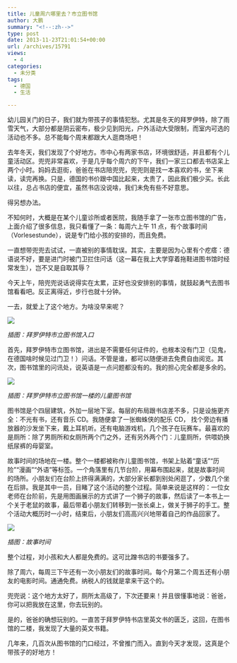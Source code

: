 ```yaml
---
title: 儿童周六哪里去？市立图书馆
author: 大鹏
summary: "<!--:zh-->"
type: post
date: 2013-11-23T21:01:54+00:00
url: /archives/15791
views:
  - 4
categories:
  - 未分类
tags:
  - 德国
  - 生活

---
```

<!--:zh-->

幼儿园关门的日子，我们就为带孩子的事情犯愁。尤其是冬天的拜罗伊特，除了雨雪天气，大部分都是阴云密布，极少见到阳光，户外活动大受限制，而室内可选的活动也不多。总不能每个周末都跟大人逛商场吧！

去年冬天，我们发现了个好地方。市中心有两家书店，环境很舒适，并且都有个儿童活动区。兜兜非常喜欢，于是几乎每个周六的下午，我们一家三口都去书店呆上两个小时。妈妈去逛街，爸爸在书店陪兜兜，兜兜则是找一本喜欢的书，坐下来读，读完再换。只是，德国的书价跟中国比起来，太贵了，因此我们极少买。长此以往，总占书店的便宜，虽然书店没说啥，我们未免有些不好意思。

得另想办法。

不知何时，大概是在某个儿童诊所或者医院，我随手拿了一张市立图书馆的广告，上面介绍了很多信息，我只看懂了一条：每周六上午 11 点，有个故事时间（Vorlesestunde），说是专门给小孩的安排的，而且免费。

一直想带兜兜去试试，一直被别的事情耽误。其实，主要是因为心里有个疙瘩：德语说不好，要是进门时被门卫拦住问话（这一幕在我上大学穿着拖鞋进图书馆时经常发生），岂不又是自取其辱？

今天上午，陪兜兜说话说得实在太累，正好也没安排别的事情，就鼓起勇气去图书馆看看吧。反正离得近，步行也就十分钟。

一去，就爱上了这个地方。为啥没早来呢？

![][1]

_插图：拜罗伊特市立图书馆入口_

<!--:-->

<!--more-->

<!--:zh-->

首先，拜罗伊特市立图书馆，进出是不需要任何证件的，也根本没有门卫（见鬼，在德国啥时候见过门卫！）问话。不管是谁，都可以随便进去免费自由阅览。其次，图书馆里的问讯处，说英语是一点问题都没有的。我的担心完全都是多余的。

![][2]

_插图：拜罗伊特市立图书馆一楼的儿童图书馆_

图书馆是个四层建筑，外加一层地下室。每层的布局跟书店差不多，只是设施更齐全：不光有书，还有音乐 CD。我随便拿了一张蜘蛛侠的配乐 CD， 找个旁边有播放器的沙发坐下来，戴上耳机听。还有电脑游戏机，几个孩子在玩赛车。最喜欢的是厕所：除了男厕所和女厕所两个门之外，还有另外两个门：儿童厕所，供喂奶换纸尿裤的母婴室。

故事时间的场地在一楼。整个一楼都被称作儿童图书馆，书架上贴着“童话”“历险”“漫画”“外语”等标签。一个角落里有几节台阶，用幕布围起来，就是故事时间的场所。小朋友们在台阶上挤得满满的，大部分家长都到别处闲逛了，少数几个坐在后排。我是其中一员，目睹了这个活动的整个过程。简单来说是这样的：一位女老师在台阶前，先是用图画展示的方式讲了一个狮子的故事，然后读了一本书上一个关于老鼠的故事，最后带着小朋友们转移到一张长桌上，做关于狮子的手工。整个活动大概历时一小时，结束后，小朋友们高高兴兴地带着自己的作品回家了。

![][3]

_插图：故事时间_

整个过程，对小孩和大人都是免费的。这可比蹭书店的书要强多了。

除了周六，每周三下午还有一次小朋友们的故事时间。每个月第二个周五还有小朋友的电影时间。通通免费。纳税人的钱就是拿来干这个的。

兜兜说：这个地方太好了，厕所太高级了，下次还要来！并且很懂事地说：爸爸，你可以把我放在这里，你去玩别的。

是的，爸爸的确想玩别的。一直苦于拜罗伊特书店里英文书的匮乏，这回，在图书馆的二楼，我发现了大量的英文书籍。

几年来，几百次从图书馆的门口经过，不曾推门而入。直到今天才发现，这真是个带孩子的好地方！

<!--:-->

 [1]: http://bayreuth.bayern-online.de/uploads/pics/rw21_bayreuth_10.jpg
 [2]: http://www.bayreuth.de/images/RW21_2012/kinder2.jpg
 [3]: http://www.bayreuth.de/images/RW21_2012/SB_Lesefoerderung_Vorlesen.jpg

